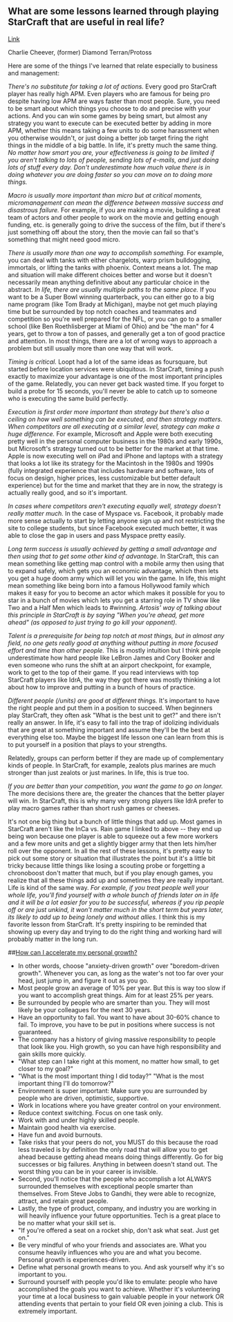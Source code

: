 ## What are some lessons learned through playing StarCraft that are useful in real life?
[Link](http://www.quora.com/StarCraft/What-are-some-lessons-learned-through-playing-StarCraft-that-are-useful-in-real-life)
 
Charlie Cheever, (former) Diamond Terran/Protoss 

Here are some of the things I've learned that relate especially to business and management:

*There's no substitute for taking a lot of actions.* Every good pro StarCraft player has really high APM. Even players who are famous for being pro despite having low APM are ways faster than most people. Sure, you need to be smart about which things you choose to do and precise with your actions.  And you can win some games by being smart, but almost any strategy you want to execute can be executed better by adding in more APM, whether this means taking a few units to do some harassment when you otherwise wouldn't, or just doing a better job target firing the right things in the middle of a big battle.  In life, it's pretty much the same thing.  *No matter how smart you are, your effectiveness is going to be limited if you aren't talking to lots of people, sending lots of e-mails, and just doing lots of stuff every day.  Don't underestimate how much value there is in doing whatever you are doing faster so you can move on to doing more things.*

*Macro is usually more important than micro but at critical moments, micromanagement can mean the difference between massive success and disastrous failure.* For example, if you are making a movie, building a great team of actors and other people to work on the movie and getting enough funding, etc. is generally going to drive the success of the film, but if there's just something off about the story, then the movie can fail so that's something that might need good micro.

*There is usually more than one way to accomplish something.*  For example, you can deal with tanks with either chargelots, warp prism bulldogging, immortals, or lifting the tanks with phoenix.  Context means a lot.  The map and situation will make different choices better and worse but it doesn't necessarily mean anything definitive about any particular choice in the abstract.  *In life, there are usually multiple paths to the same place.*  If you want to be a Super Bowl winning quarterback, you can either go to a big name program (like Tom Brady at Michigan), maybe not get much playing time but be surrounded by top notch coaches and teammates and competition so you're well prepared for the NFL, or you can go to a smaller school (like Ben Roethlisberger at Miami of Ohio) and be "the man" for 4 years, get to throw a ton of passes, and generally get a ton of good practice and attention.  In most things, there are a lot of wrong ways to approach a problem but still usually more than one way that will work.

*Timing is critical.* Loopt had a lot of the same ideas as foursquare, but started before location services were ubiquitous. In StarCraft, timing a push exactly to maximize your advantage is one of the most important principles of the game.  Relatedly, you can never get back wasted time.  If you forget to build a probe for 15 seconds, you'll never be able to catch up to someone who is executing the same build perfectly.

*Execution is first order more important than strategy but there's also a ceiling on how well something can be executed, and then strategy matters. When competitors are all executing at a similar level, strategy can make a huge difference.* For example, Microsoft and Apple were both executing pretty well in the personal computer business in the 1980s and early 1990s, but Microsoft's strategy turned out to be better for the market at that time.  Apple is now executing well on iPad and iPhone and laptops with a strategy that looks a lot like its strategy for the Macintosh in the 1980s and 1990s (fully integrated experience that includes hardware and software, lots of focus on design, higher prices, less customizable but better default experience) but for the time and market that they are in now, the strategy is actually really good, and so it's important. 

*In cases where competitors aren't executing equally well, strategy doesn't really matter much.* In the case of Myspace vs. Facebook, it probably made more sense actually to start by letting anyone sign up and not restricting the site to college students, but since Facebook executed much better, it was able to close the gap in users and pass Myspace pretty easily.

*Long term success is usually achieved by getting a small advantage and then using that to get some other kind of advantage.* In StarCraft, this can mean something like getting map control with a mobile army then using that to expand safely, which gets you an economic advantage, which then lets you get a huge doom army which will let you win the game. In life, this might mean something like being born into a famous Hollywood family which makes it easy for you to become an actor which makes it possible for you to star in a bunch of movies which lets you get a starring role in TV show like Two and a Half Men which leads to #winning. *Artosis' way of talking about this principle in StarCraft is by saying "When you're ahead, get more ahead" (as opposed to just trying to go kill your opponent).*

*Talent is a prerequisite for being top notch at most things, but in almost any field, no one gets really good at anything without putting in more focused effort and time than other people.* This is mostly intuition but I think people underestimate how hard people like LeBron James and Cory Booker and even someone who runs the shift at an airport checkpoint, for example,  work to get to the top of their game. If you read interviews with top StarCraft players like IdrA, the way they got there was mostly thinking a lot about how to improve and putting in a bunch of hours of practice.

*Different people (/units) are good at different things.* It's important to have the right people and put them in a position to succeed. When beginners play StarCraft, they often ask "What is the best unit to get?" and there isn't really an answer. In life, it's easy to fall into the trap of idolizing individuals that are great at something important and assume they'll be the best at everything else too. Maybe the biggest life lesson one can learn from this is to put yourself in a position that plays to your strengths. 

Relatedly, groups can perform better if they are made up of complementary kinds of people. In StarCraft, for example, zealots plus marines are much stronger than just zealots or just marines. In life, this is true too.

*If you are better than your competition, you want the game to go on longer.* The more decisions there are, the greater the chances that the better player will win. In StarCraft, this is why many very strong players like IdrA prefer to play macro games rather than short rush games or cheeses.

It's not one big thing but a bunch of little things that add up. Most games in StarCraft aren't like the InCa vs. Rain game I linked to above -- they end up being won because one player is able to squeeze out a few more workers and a few more units and get a slightly bigger army that then lets him/her roll over the opponent. In all the rest of these lessons, it's pretty easy to pick out some story or situation that illustrates the point but it's a little bit tricky because little things like losing a scouting probe or forgetting a chronoboost don't matter that much, but if you play enough games, you realize that all these things add up and sometimes they are really important. Life is kind of the same way. *For example, if you treat people well your whole life, you'll find yourself with a whole bunch of friends later on in life and it will be a lot easier for you to be successful, whereas if you rip people off or are just unkind, it won't matter much in the short term but years later, its likely to add up to being lonely and without allies.* I think this is my favorite lesson from StarCraft. It's pretty inspiring to be reminded that showing up every day and trying to do the right thing and working hard will probably matter in the long run.

##[How can I accelerate my personal growth?](http://www.quora.com/Self-Improvement/How-can-I-accelerate-my-personal-growth)

- In other words, choose "anxiety-driven growth" over "boredom-driven growth". Whenever you can, as long as the water's not too far over your head, just jump in, and figure it out as you go.
- Most people grow an average of 10% per year. But this is way too slow if you want to accomplish great things. Aim for at least 25% per years.
- Be surrounded by people who are smarter than you. They will most likely be your colleagues for the next 30 years.
- Have an opportunity to fail. You want to have about 30-60% chance to fail. To improve, you have to be put in positions where success is not guaranteed.
- The company has a history of giving massive responsibility to people that look like you. High growth, so you can have high responsibility and gain skills more quickly.
- "What step can I take right at this moment, no matter how small, to get closer to my goal?"
- "What is the most important thing I did today?" "What is the most important thing I'll do tomorrow?"
- Environment is super important: Make sure you are surrounded by people who are driven, optimistic, supportive.
- Work in locations where you have greater control on your environment.
- Reduce context switching. Focus on one task only.
- Work with and under highly skilled people.
- Maintain good health via exercise.
- Have fun and avoid burnouts.
- Take risks that your peers do not, you MUST do this because the road less traveled is by definition the only road that will allow you to get ahead because getting ahead means doing things differently. Go for big successes or big failures. Anything in between doesn't stand out. The worst thing you can be in your career is invisible.
- Second, you'll notice that the people who accomplish a lot ALWAYS surrounded themselves with exceptional people smarter than themselves. From Steve Jobs to Gandhi, they were able to recognize, attract, and retain great people.
- Lastly, the type of product, company, and industry you are working in will heavily influence your future opportunities. Tech is a great place to be no matter what your skill set is.
- "If you're offered a seat on a rocket ship, don't ask what seat. Just get on."
- Be very mindful of who your friends and associates are. What you consume heavily influences who you are and what you become. Personal growth is experiences-driven.
- Define what personal growth means to you. And ask yourself why it's so important to you.
- Surround yourself with people you'd like to emulate: people who have accomplished the goals you want to achieve. Whether it's volunteering your time at a local business to gain valuable people in your network OR attending events that pertain to your field OR even joining a club. This is extremely important.
